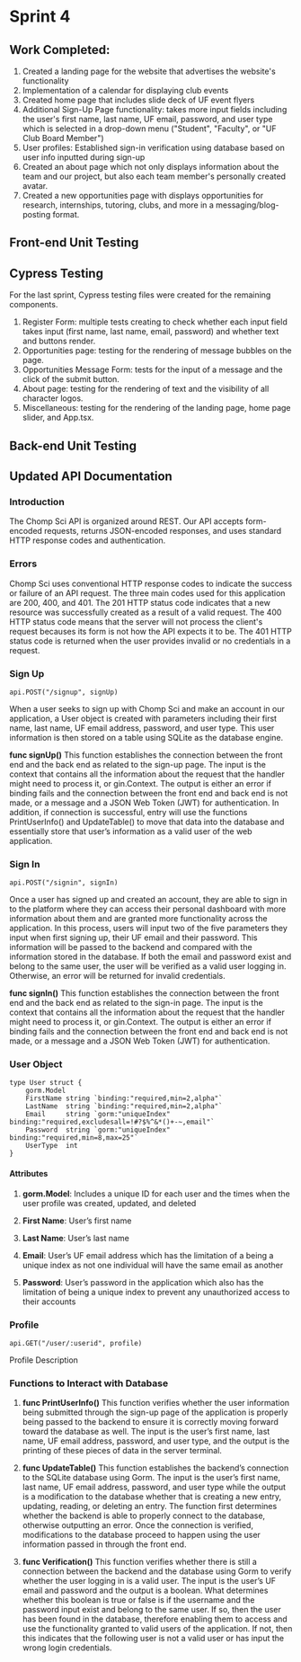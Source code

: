 # Sprint 4

## Work Completed:
1) Created a landing page for the website that advertises the website's functionality
2) Implementation of a calendar for displaying club events
3) Created home page that includes slide deck of UF event flyers 
4) Additional Sign-Up Page functionality: takes more input fields including the user's first name, last name, UF email, password, and user type which is selected in a drop-down menu ("Student", "Faculty", or "UF Club Board Member")
5) User profiles: Established sign-in verification using database based on user info inputted during sign-up
6) Created an about page which not only displays information about the team and our project, but also each team member's personally created avatar.
7) Created a new opportunities page with displays opportunities for research, internships, tutoring, clubs, and more in a messaging/blog-posting format. 

## Front-end Unit Testing


## Cypress Testing
For the last sprint, Cypress testing files were created for the remaining components. 
1) Register Form: multiple tests creating to check whether each input field takes input (first name, last name, email, password) and whether text and buttons render.
2) Opportunities page: testing for the rendering of message bubbles on the page.
3) Opportunities Message Form: tests for the input of a message and the click of the submit button.
4) About page: testing for the rendering of text and the visibility of all character logos.
5) Miscellaneous: testing for the rendering of the landing page, home page slider, and App.tsx.


## Back-end Unit Testing


## Updated API Documentation 
### Introduction
The Chomp Sci API is organized around REST. Our API accepts form-encoded requests, returns JSON-encoded responses, and uses standard HTTP response codes and authentication.

### Errors
Chomp Sci uses conventional HTTP response codes to indicate the success or failure of an API request. The three main codes used for this application are 200, 400, and 401. The 201 HTTP status code indicates that a new resource was successfully created as a result of a valid request. The 400 HTTP status code means that the server will not process the client's request becauses its form is not how the API expects it to be. The 401 HTTP status code is returned when the user provides invalid or no credentials in a request. 

### Sign Up
```
api.POST("/signup", signUp)
```
When a user seeks to sign up with Chomp Sci and make an account in our application, a User object is created with parameters including their first name, last name, UF email address, password, and user type. This user information is then stored on a table using SQLite as the database engine. 

**func signUp()**
This function establishes the connection between the front end and the back end as related to the sign-up page. The input is the context that contains all the information about the request that the handler might need to process it, or gin.Context. The output is either an error if binding fails and the connection between the front end and back end is not made, or a message and a JSON Web Token (JWT) for authentication. In addition, if connection is successful, entry will use the functions  PrintUserInfo() and UpdateTable() to move that data into the database and essentially store that user’s information as a valid user of the web application.

### Sign In
```
api.POST("/signin", signIn)
```
Once a user has signed up and created an account, they are able to sign in to the platform where they can access their personal dashboard with more information about them and are granted more functionality across the application. In this process, users will input two of the five parameters they input when first signing up, their UF email and their password. This information will be passed to the backend and compared with the information stored in the database. If both the email and password exist and belong to the same user, the user will be verified as a valid user logging in. Otherwise, an error will be returned for invalid credentials.

**func signIn()**
This function establishes the connection between the front end and the back end as related to the sign-in page. The input is the context that contains all the information about the request that the handler might need to process it, or gin.Context. The output is either an error if binding fails and the connection between the front end and back end is not made, or a message and a JSON Web Token (JWT) for authentication. 

### User Object
```
type User struct {
	gorm.Model
	FirstName string `binding:"required,min=2,alpha"`
	LastName  string `binding:"required,min=2,alpha"`
	Email     string `gorm:"uniqueIndex" binding:"required,excludesall=!#?$%^&*()+-~,email"`
	Password  string `gorm:"uniqueIndex" binding:"required,min=8,max=25"`
	UserType  int
}
```
#### Attributes
1) **gorm.Model**: Includes a unique ID for each user and the times when the user profile was created, updated, and deleted

2) **First Name**: User’s first name

3) **Last Name**: User’s last name

4) **Email**: User’s UF email address which has the limitation of a being a unique index as not one individual will have the same email as another

5) **Password**: User’s password in the application which also has the limitation of being a unique index to prevent any unauthorized access to their accounts


### Profile
```
api.GET("/user/:userid", profile)
```
Profile Description


### Functions to Interact with Database
1.	**func PrintUserInfo()**
This function verifies whether the user information being submitted through the sign-up page of the application is properly being passed to the backend to ensure it is correctly moving forward toward the database as well. The input is the user’s first name, last name, UF email address, password, and user type, and the output is the printing of these pieces of data in the server terminal. 

2.	**func UpdateTable()** 
This function establishes the backend’s connection to the SQLite database using Gorm. The input is the user’s first name, last name, UF email address, password, and user type while the output is a modification to the database whether that is creating a new entry, updating, reading, or deleting an entry. The function first determines whether the backend is able to properly connect to the database, otherwise outputting an error. Once the connection is verified, modifications to the database proceed to happen using the user information passed in through the front end.

3.	**func Verification()** 
This function verifies whether there is still a connection between the backend and the database using Gorm to verify whether the user logging in is a valid user. The input is the user’s UF email and password and the output is a boolean. What determines whether this boolean is true or false is if the username and the password input exist and belong to the same user. If so, then the user has been found in the database, therefore enabling them to access and use the functionality granted to valid users of the application. If not, then this indicates that the following user is not a valid user or has input the wrong login credentials. 

